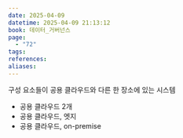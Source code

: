 ```yaml
---
date: 2025-04-09
datetime: 2025-04-09 21:13:12
book: 데이터_거버넌스
page:
  - "72"
tags: 
references: 
aliases:
---
```

구성 요소들이 공용 클라우드와 다른 한 장소에 있는 시스템
- 공용 클라우드 2개
- 공용 클라우드, 엣지
- 공용 클라우드, on-premise